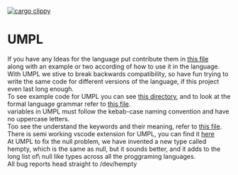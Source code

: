 [![cargo clippy](https://github.com/mendelsshop/UMPL/actions/workflows/cargo_clippy.yml/badge.svg)](https://github.com/mendelsshop/UMPL/actions/workflows/cargo_clippy.yml)
# UMPL
If you have any Ideas for the language put contribute them in [this file](https://github.com/mendelsshop/compiler/blob/main/Ideas.md)
<br>
along with an example or two according of how to use it in the language.
<br>
With UMPL we stive to break backwards compatibility, so have fun trying to write the same code for different versions of the language, if this project even last long enough.
<br>
To see example code for UMPL you can see [this directory](https://github.com/mendelsshop/UMPL/tree/main/umpl_examples), and to look at the formal language grammar refer to [this file](https://github.com/mendelsshop/UMPL/blob/main/grammer.md).
<br>
variables in UMPL must follow the kebab-case naming convention and have no uppercase letters.
<br>
Too see the understand the keywords and their meaning, refer to [this file](https://github.com/mendelsshop/UMPL/blob/main/keywords.md).
<br>
There is semi working vscode extension for UMPL, you can find it [here](https://github.com/mendelsshop/UMPL_VSCode_Extension)
<br>
At UMPL to fix the null problem, we have invented a new type called hempty, which is the same as null, but it sounds better, and it adds to the long list of\ null like types across all the proggraming languages.
<br> 
All bug reports head straight to /dev/hempty
